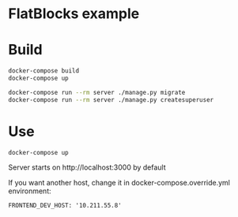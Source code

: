 FlatBlocks example
===============

# Build

```bash
docker-compose build
docker-compose up

docker-compose run --rm server ./manage.py migrate
docker-compose run --rm server ./manage.py createsuperuser
```

# Use
```bash
docker-compose up
```

Server starts on http://localhost:3000 by default

If you want another host, change it in docker-compose.override.yml environment:
```
FRONTEND_DEV_HOST: '10.211.55.8'
```
